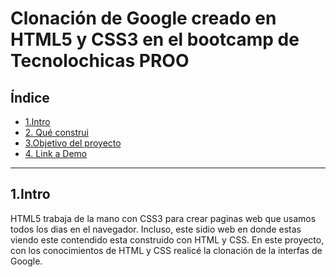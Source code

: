 # Clonación de Google creado en HTML5 y CSS3 en el bootcamp de Tecnolochicas PROO


## **Índice**

* [1.Intro](#)
* [2. Qué construi](#)
* [3.Objetivo del proyecto](#)
* [4. Link a Demo](#)


****
## 1.Intro
HTML5 trabaja de la mano con CSS3 para crear paginas web que usamos todos los dias en el navegador. Incluso, este sidio web en donde estas viendo este contendido esta construido con HTML y CSS. En este proyecto, con los conocimientos de HTML y CSS realicé la clonación de la interfas de Google. 
